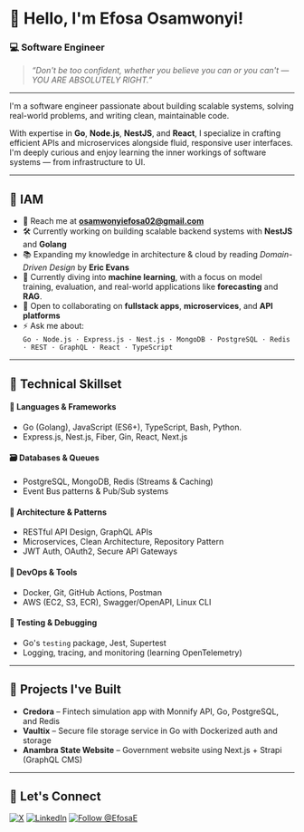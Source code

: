 # 👋 Hello, I'm Efosa Osamwonyi!

### 💻 Software Engineer  
<blockquote>
  <em>“Don't be too confident, whether you believe you can or you can't — YOU ARE ABSOLUTELY RIGHT.”</em>
</blockquote>  
<hr />

I'm a software engineer passionate about building scalable systems, solving real-world problems, and writing clean, maintainable code.

With expertise in **Go**, **Node.js**, **NestJS**, and **React**, I specialize in crafting efficient APIs and microservices alongside fluid, responsive user interfaces. I'm deeply curious and enjoy learning the inner workings of software systems — from infrastructure to UI.

---

## 🚀 IAM

- 📧 Reach me at **osamwonyiefosa02@gmail.com**
- 🛠️ Currently working on building scalable backend systems with **NestJS** and **Golang**
- 📚 Expanding my knowledge in architecture & cloud by reading _Domain-Driven Design_ by **Eric Evans**
- 🤖 Currently diving into **machine learning**, with a focus on model training, evaluation, and real-world applications like **forecasting** and **RAG**.
- 🤝 Open to collaborating on **fullstack apps**, **microservices**, and **API platforms**
- ⚡ Ask me about:  
  `Go · Node.js · Express.js · Nest.js · MongoDB · PostgreSQL · Redis · REST · GraphQL · React · TypeScript`

---

## 🧠 Technical Skillset

#### 🔷 Languages & Frameworks
- Go (Golang), JavaScript (ES6+), TypeScript, Bash, Python.
- Express.js, Nest.js, Fiber, Gin, React, Next.js

#### 🗃️ Databases & Queues
- PostgreSQL, MongoDB, Redis (Streams & Caching)
- Event Bus patterns & Pub/Sub systems

#### 🧱 Architecture & Patterns
- RESTful API Design, GraphQL APIs
- Microservices, Clean Architecture, Repository Pattern
- JWT Auth, OAuth2, Secure API Gateways

#### 🐳 DevOps & Tools
- Docker, Git, GitHub Actions, Postman
- AWS (EC2, S3, ECR), Swagger/OpenAPI, Linux CLI

#### 🧪 Testing & Debugging
- Go's `testing` package, Jest, Supertest
- Logging, tracing, and monitoring (learning OpenTelemetry)

---

## 🧩 Projects I've Built

- **Credora** – Fintech simulation app with Monnify API, Go, PostgreSQL, and Redis
- **Vaultix** – Secure file storage service in Go with Dockerized auth and storage
- **Anambra State Website** – Government website using Next.js + Strapi (GraphQL CMS)

---

## 🔗 Let's Connect

[![X](https://img.shields.io/badge/X-000000?style=for-the-badge&logo=x&logoColor=white)](https://x.com/Efosa_E_O)
[![LinkedIn](https://img.shields.io/badge/LinkedIn-0077B5?style=for-the-badge&logo=linkedin&logoColor=white)](https://www.linkedin.com/in/efosa-osamwonyi)
[![Follow @EfosaE](https://img.shields.io/github/followers/EfosaE?label=Follow&style=social)](https://github.com/EfosaE)

